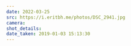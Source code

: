 ```yaml
---
date: 2022-03-25
src: https://i.eritbh.me/photos/DSC_2941.jpg
camera:
shot_details:
date_taken: 2019-01-03 15:13:30
---
```

